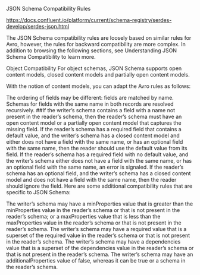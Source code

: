 
JSON Schema Compatibility Rules

https://docs.confluent.io/platform/current/schema-registry/serdes-develop/serdes-json.html

The JSON Schema compatibility rules are loosely based on similar rules for Avro, however, the rules for backward compatibility are more complex. In addition to browsing the following sections, see Understanding JSON Schema Compatibility to learn more.

Object Compatibility
For object schemas, JSON Schema supports open content models, closed content models and partially open content models.

With the notion of content models, you can adapt the Avro rules as follows:

The ordering of fields may be different: fields are matched by name.
Schemas for fields with the same name in both records are resolved recursively.
##If the writer’s schema contains a field with a name not present in the reader’s schema, then the reader’s schema must have an open content model or a partially open content model that captures the missing field.
If the reader’s schema has a required field that contains a default value, and the writer’s schema has a closed content model and either does not have a field with the same name, or has an optional field with the same name, then the reader should use the default value from its field.
If the reader’s schema has a required field with no default value, and the writer’s schema either does not have a field with the same name, or has an optional field with the same name, an error is signaled.
If the reader’s schema has an optional field, and the writer’s schema has a closed content model and does not have a field with the same name, then the reader should ignore the field.
Here are some additional compatibility rules that are specific to JSON Schema:

The writer’s schema may have a minProperties value that is greater than the minProperties value in the reader’s schema or that is not present in the reader’s schema; or a maxProperties value that is less than the maxProperties value in the reader’s schema or that is not present in the reader’s schema.
The writer’s schema may have a required value that is a superset of the required value in the reader’s schema or that is not present in the reader’s schema.
The writer’s schema may have a dependencies value that is a superset of the dependencies value in the reader’s schema or that is not present in the reader’s schema.
The writer’s schema may have an additionalProperties value of false, whereas it can be true or a schema in the reader’s schema.